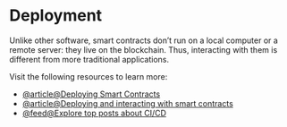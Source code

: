 # Deployment

Unlike other software, smart contracts don’t run on a local computer or a remote server: they live on the blockchain. Thus, interacting with them is different from more traditional applications.

Visit the following resources to learn more:

- [@article@Deploying Smart Contracts](https://ethereum.org/en/developers/docs/smart-contracts/deploying/)
- [@article@Deploying and interacting with smart contracts](https://docs.openzeppelin.com/learn/deploying-and-interacting)
- [@feed@Explore top posts about CI/CD](https://app.daily.dev/tags/cicd?ref=roadmapsh)
